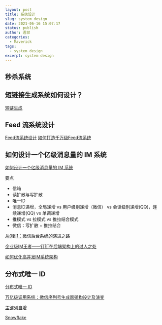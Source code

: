```yaml
---
layout: post
title: 系统设计
slug: system_design
date: 2021-06-16 15:07:17
status: publish
author: 君祁
categories:
  - Maverick
tags:
  - system design
excerpt: system design
---
```


## 秒杀系统

## 短链接生成系统如何设计？
[短链生成](https://blog.csdn.net/Alen_xiaoxin/article/details/105258644)

## Feed 流系统设计
[Feed流系统设计](https://www.infoq.cn/article/t0qlhfk7uxxzwo0uo*9s)
[如何打造千万级Feed流系统](https://help.aliyun.com/document_detail/143555.html?spm=a2c4g.11174283.6.686.66f930afTL8fnv)

## 如何设计一个亿级消息量的 IM 系统
[如何设计一个亿级消息量的 IM 系统](https://xie.infoq.cn/article/19e95a78e2f5389588debfb1c)

要点
* 信箱
* 读扩散与写扩散
* 唯一ID
* 消息ID递增，全局递增 vs 用户级别递增（微信） vs 会话级别递增(QQ)，连续递增(QQ) vs 单调递增
* 推模式 vs 拉模式 vs 推拉结合模式
* 微信：写扩散 + 推拉结合

[从0到1：微信后台系统的演进之路](https://mp.weixin.qq.com/s/fMF_FjcdLiXc_JVmf4fl0w)

[企业级IM王者——钉钉在后端架构上的过人之处](http://www.52im.net/thread-2848-1-1.html)

[如何优化高并发IM系统架构](https://help.aliyun.com/document_detail/143555.html?spm=a2c4g.11174283.6.686.66f930afTL8fnv)

## 分布式唯一 ID
[分布式唯一 ID](https://xie.infoq.cn/article/6673de15fabf57e46017c12c4)

[万亿级调用系统：微信序列号生成器架构设计及演变](https://mp.weixin.qq.com/s/JqIJupVKUNuQYIDDxRtfqA)

[主键列自增](https://help.aliyun.com/document_detail/47731.html?spm=5176.10695662.1996646101.searchclickresult.6bc54277FuOVpL)

[Snowflake](https://developer.twitter.com/en/docs/twitter-ids)
